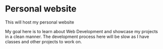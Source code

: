 # Personal website
This will host my personal website

My goal here is to learn about Web Development and showcase my projects in a clean manner.
The development process here will be slow as I have classes and other projects to work on.
